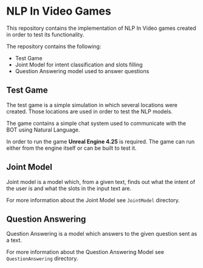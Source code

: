 # NLP In Video Games

This repository contains the implementation of NLP In Video games created in order to test its functionality.

The repository contains the following:
- Test Game
- Joint Model for intent classification and slots filling
- Question Answering model used to answer questions

## Test Game

The test game is a simple simulation in which several locations were created. Those locations are used in order to test the NLP models.

The game contains a simple chat system used to communicate with the BOT using Natural Language.

In order to run the game **Unreal Engine 4.25** is required. The game can run either from the engine itself or can be built to test it.

## Joint Model

Joint model is a model which, from a given text, finds out what the intent of the user is and what the slots in the input text are.

For more information about the Joint Model see `JointModel` directory.

## Question Answering

Question Answering is a model which answers to the given question sent as a text.

For more information about the Question Answering Model see `QuestionAnswering` directory.
